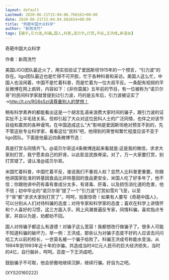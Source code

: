 ```yaml
---
layout: default
Lastmod: 2020-06-21T15:04:06.766161+00:00
date: 2020-06-21T15:04:04.682654+00:00
title: "奇葩中国大众科学"
author: "新雨洗竹"
tags: [骗子,引力波,科骗,国人,科普,诺贝尔,打赏,平反,王洪成,新语丝]
---
```


奇葩中国大众科学

作者：新雨洗竹

美国LIGO团队最近火了，用实验验证了爱因斯坦1915年的一个预言，“引力波”的存在。ligo团队最近也是忙得不可开胶，忙于各种科普和采访。美国人这么忙，中国人也没闲着，中国不是忙着科普，而是忙着为一位大叔平反。一条配有视频的平反微博在网上疯转，内容如下：《非你莫属》五年前的节目，有一位被称为“诺贝尔哥”的民间科学家就曾提到过引力波，巧的是五年后，引力波被证实了→http://t.cn/RG6sSzi请尊重别人的梦想！

稍有科学素养的都能看出这是一个胡言乱语来浪费大家时间的骗子，跟引力波的证实扯不上半毛钱关系，但却引起了大众对这位民科人士的广泛同情，也伴之对该节目组和嘉宾的各种谩骂。在中国造成这么“大”影响是爱因斯坦绝对预言不到的，先不管这些专业科学家，看看这位“民科”吧，他得到的荣誉和繁忙程度应该不亚于ligo团队。下面是他最近四条微博节选：

真是打赏与同情齐飞。@诺贝尔哥这4条微博连起来看就是:这是我的微信，求求大家别打赏，我宁愿卖自己的肝肾，以此彰显民族脊梁。对了，万一大家要打赏，别打赏错了。请认准@诺贝尔哥。

米国忙着科普，中国忙着平反，谁说我们不重视人权？显然人比科普更重要。你跟他讲国家批准的转基因食品比非转基因的食品更安全，米国人吃了好多年了，他不信；你跟他讲中药有毒有害成分太多，有肾毒、肝毒，以及损伤消化道的危害，他不信；初中毕业的“诺贝尔哥”提了一个“引力波”打赏如雪片飞至，以至于“哥”都“求求大家别打赏了”。呵呵，拍案惊奇！如果有人要写《奇葩中国人》，可以分别从人们对待科骗的态度；对待专家和科学家的态度；喜欢在科学上讲情怀和个人喜好的习惯，这三方面入手。网上风潮普遍反专家，同情科骗，喜欢指点专家，并自以为是，劝都劝不回。

国人对待骗子都这么有道德！对骗子这么宽容！我都想改行做骗子了。很多人可能不知道科骗的破坏力，举一例：王洪成，那些认为对骗子态度不好的人应该去问问哈工大以前的校长，一世英名被一个骗子给败了。科骗王洪成号称能水变油，从1984年到1993年近十年的诈骗，共造成当时4亿元人民币的巨大经济损失，当时的4亿，自行脑补，呵呵。百度一下王洪成吧。

鼓励骗子不可取，他会骄傲地继续沉醉，继续行骗。好自为之吧。

(XYS20160222)

